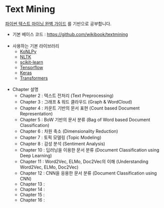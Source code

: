 # Text Mining
[파이썬 텍스트 마이닝 완벽 가이드](https://wikibook.co.kr/textmining/) 를 기반으로 공부합니다.

 - 기본 베이스 코드 : https://github.com/wikibook/textmining
<br><br>
 - 사용하는 기본 라이브러리
   - [KoNLPy](https://konlpy.org/ko/latest/)
   - [NLTK](https://www.nltk.org/api/nltk.html)
   - [scikit-learn](https://scikit-learn.org/stable/modules/classes.html)
   - [Tensorflow](https://www.tensorflow.org/api_docs/python/tf?hl=ko)
   - [Keras](https://keras.io/api/)
   - [Transformers](https://huggingface.co/docs/transformers/index)
 <br><br>
 - Chapter 설명
   - Chapter 2 : 텍스트 전처리 (Text Preprocessing)
   - Chapter 3 : 그래프 & 워드 클라우드 (Graph & WordCloud)
   - Chapter 4 : 카운트 기반의 문서 표현 (Count based Document Representation)
   - Chapter 5 : BoW 기반의 문서 분류 (Bag of Word based Document Classification)
   - Chapter 6 : 차원 축소 (Dimensionality Reduction)
   - Chapter 7 : 토픽 모델링 (Topic Modeling)
   - Chapter 8 : 감성 분석 (Sentiment Analysis)
   - Chapter 10 : 딥러닝을 이용한 문서 분류 (Document Classification using Deep Learning)
   - Chapter 11 : Word2Vec, ELMo, Doc2Vec의 이해 (Understanding Word2Vec, ELMo, Doc2Vec)
   - Chapter 12 : CNN을 응용한 문서 분류 (Document Classification using CNN)
   - Chapter 13 :
   - Chapter 14 :
   - Chapter 15 :
   - Chapter 16 :